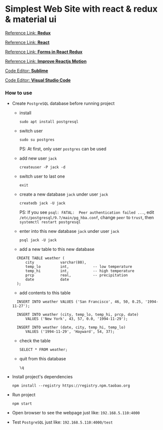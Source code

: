 # Simplest Web Site with react & redux & material ui

[Reference Link: **Redux**](http://redux.js.org/docs/basics/UsageWithReact.html)<p>
[Reference Link: **React**](https://facebook.github.io/react/docs/thinking-in-react.html)<p>
[Reference Link: **Forms in React Redux**](http://x-team.com/2016/02/tutorial-forms-in-react-and-redux/)<p>
[Reference Link: **Improve Reactjs Motion**](https://www.nicolasmerouze.com/improve-reactjs-apps-motion-design/)<p>

[Code Editor: **Sublime**](http://www.sublimetext.com/3)<p>
[Code Editor: **Visual Studio Code**](https://code.visualstudio.com/Download)<p>

### How to use

  + Create `PostgreSQL` database before running project

    - install
    
      `sudo apt install postgresql`

    - switch user
    
      `sudo su postgres`

      PS: At first, only user `postgres` can be used

    - add new user `jack`
    
      `createuser -P jack -d`

    - switch user to last one
    
      `exit`

    - create a new database `jack` under user `jack`
    
      `createdb jack -U jack`

      PS: If you see `psql: FATAL:  Peer authentication failed ...`, edit `/etc/postgresql/9.?/main/pg_hba.conf`, change `peer` to `trust`, then `systemctl restart postgresql`

    - enter into this new database `jack` under user `jack`
    
      `psql jack -U jack`

    - add a new table to this new database

    ```
      CREATE TABLE weather (
          city            varchar(80),
          temp_lo         int,           -- low temperature
          temp_hi         int,           -- high temperature
          prcp            real,          -- precipitation
          date            date
      );
    ```

    - add contents to this table

    ```
      INSERT INTO weather VALUES ('San Francisco', 46, 50, 0.25, '1994-11-27');

      INSERT INTO weather (city, temp_lo, temp_hi, prcp, date)
          VALUES ('New York', 43, 57, 0.0, '1994-11-29');

      INSERT INTO weather (date, city, temp_hi, temp_lo)
          VALUES ('1994-11-29', 'Hayward', 54, 37);
    ```

    - check the table
    
      `SELECT * FROM weather;`

    - quit from this database
    
      `\q`

  + Install project's dependencies
  
    `npm install --registry https://registry.npm.taobao.org`

  + Run project
  
    `npm start`

  + Open browser to see the webpage just like: `192.168.5.110:4000`

  + Test `PostgreSQL` just like: `192.168.5.110:4000/test`

